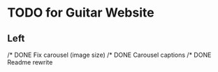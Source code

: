 # TODO for Guitar Website

## Left

/* DONE Fix carousel (image size)
/* DONE Carousel captions
/* DONE Readme rewrite